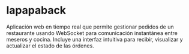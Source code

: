 # lapapaback
Aplicación web en tiempo real que permite gestionar pedidos de un restaurante usando WebSocket para comunicación instantánea entre meseros y cocina. Incluye una interfaz intuitiva para recibir, visualizar y actualizar el estado de las órdenes.
